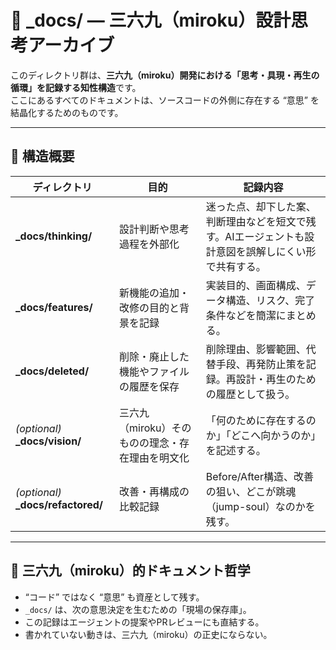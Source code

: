 # 🧭 _docs/ — 三六九（miroku）設計思考アーカイブ

このディレクトリ群は、**三六九（miroku）開発における「思考・具現・再生の循環」を記録する知性構造**です。  
ここにあるすべてのドキュメントは、ソースコードの外側に存在する “意思” を結晶化するためのものです。

---

## 🌌 構造概要

| ディレクトリ | 目的 | 記録内容 |
|---------------|------|----------|
| **_docs/thinking/** | 設計判断や思考過程を外部化 | 迷った点、却下した案、判断理由などを短文で残す。AIエージェントも設計意図を誤解しにくい形で共有する。 |
| **_docs/features/** | 新機能の追加・改修の目的と背景を記録 | 実装目的、画面構成、データ構造、リスク、完了条件などを簡潔にまとめる。 |
| **_docs/deleted/** | 削除・廃止した機能やファイルの履歴を保存 | 削除理由、影響範囲、代替手段、再発防止策を記録。再設計・再生のための履歴として扱う。 |
| *(optional)* **_docs/vision/** | 三六九（miroku）そのものの理念・存在理由を明文化 | 「何のために存在するのか」「どこへ向かうのか」を記述する。 |
| *(optional)* **_docs/refactored/** | 改善・再構成の比較記録 | Before/After構造、改善の狙い、どこが跳魂（jump-soul）なのかを残す。 |

---

## 🧬 三六九（miroku）的ドキュメント哲学

- “コード” ではなく “意思” も資産として残す。
- `_docs/` は、次の意思決定を生むための「現場の保存庫」。
- この記録はエージェントの提案やPRレビューにも直結する。
- 書かれていない動きは、三六九（miroku）の正史にならない。